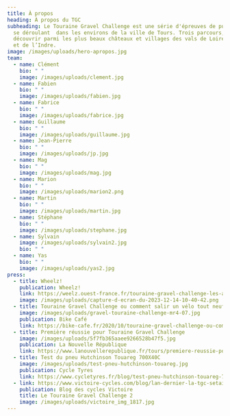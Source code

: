 ```yaml
---
title: À propos
heading: À propos du TGC
subheading: Le Touraine Gravel Challenge est une série d'épreuves de pur gravel
  se déroulant  dans les environs de la ville de Tours. Trois parcours, pour
  découvrir parmi les plus beaux châteaux et villages des vals de Loire, du Cher
  et de l’Indre.
image: /images/uploads/hero-apropos.jpg
team:
  - name: Clément
    bio: " "
    image: /images/uploads/clement.jpg
  - name: Fabien
    bio: " "
    image: /images/uploads/fabien.jpg
  - name: Fabrice
    bio: " "
    image: /images/uploads/fabrice.jpg
  - name: Guillaume
    bio: " "
    image: /images/uploads/guillaume.jpg
  - name: Jean-Pierre
    bio: " "
    image: /images/uploads/jp.jpg
  - name: Mag
    bio: " "
    image: /images/uploads/mag.jpg
  - name: Marion
    bio: " "
    image: /images/uploads/marion2.png
  - name: Martin
    bio: " "
    image: /images/uploads/martin.jpg
  - name: Stéphane
    bio: " "
    image: /images/uploads/stephane.jpg
  - name: Sylvain
    image: /images/uploads/sylvain2.jpg
    bio: " "
  - name: Yas
    bio: " "
    image: /images/uploads/yas2.jpg
press:
  - title: Wheelz!
    publication: Wheelz!
    link: https://weelz.ouest-france.fr/touraine-gravel-challenge-les-amateurs-de-velo-toute-route-se-rejoignent-a-tours-ce-weekend/
    image: /images/uploads/capture-d-ecran-du-2023-12-14-10-40-42.png
  - title: Touraine Gravel Challenge ou comment salir un vélo tout neuf
    image: /images/uploads/gravel-touraine-challenge-mr4-07.jpg
    publication: Bike Café
    link: https://bike-cafe.fr/2020/10/touraine-gravel-challenge-ou-comment-salir-un-velo-tout-neuf/
  - title: Première réussie pour Touraine Gravel Challenge
    image: /images/uploads/5f7fb365aaee9266528b47f5.jpg
    publication: La Nouvelle République
    link: https://www.lanouvellerepublique.fr/tours/premiere-reussie-pour-touraine-gravel-challenge
  - title: Test du pneu Hutchinson Touareg 700X40C
    image: /images/uploads/test-pneu-hutchinson-touareg.jpg
    publication: Cycle Tyres
    link: https://www.cycletyres.fr/blog/test-pneu-hutchinson-touareg-700-40-c.html
  - link: https://www.victoire-cycles.com/blog/lan-dernier-la-tgc-setait-tenue-sous-des-torrents
    publication: Blog des cycles Victoire
    title: Le Touraine Gravel Challenge 2
    image: /images/uploads/victoire_img_1817.jpg
---
```

